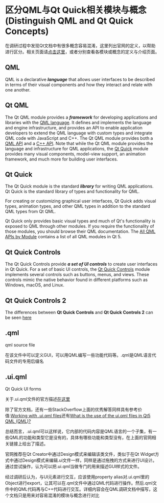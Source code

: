 # 区分QML与Qt Quick相关模块与概念(Distinguish QML and Qt Quick Concepts)
在调研过程中发现Qt文档中有很多概念容易混淆，这里列出官网的定义，以帮助进行区分。相关页面请[点击这里](http://doc.qt.io/qt-5/qmlapplications.html)，或者分别查看各模块或概念的定义与介绍页面。

## QML
QML is a declarative ***language*** that allows user interfaces to be described in terms of their visual components and how they interact and relate with one another.

## Qt QML
The Qt QML module provides a ***framework*** for developing applications and libraries with the [QML language](http://doc.qt.io/qt-5/qmlapplications.html). It defines and implements the language and engine infrastructure, and provides an API to enable application developers to extend the QML language with custom types and integrate QML code with JavaScript and C++. The Qt QML module provides both a [QML API](http://doc.qt.io/qt-5/qtqml-qmlmodule.html) and a [C++ API](http://doc.qt.io/qt-5/qtqml-module.html). Note that while the Qt QML module provides the language and infrastructure for QML applications, the [Qt Quick](http://doc.qt.io/qt-5/qtquick-index.html) module provides many visual components, model-view support, an animation framework, and much more for building user interfaces.

## Qt Quick
The Qt Quick module is the standard ***library*** for writing QML applications. Qt Quick is the standard library of types and functionality for QML.

For creating or customizing graphical user interfaces, Qt Quick adds visual types, animation types, and other QML types in addition to the standard QML types from Qt QML.

Qt Quick only provides basic visual types and much of Qt's functionality is exposed to QML through other modules. If you require the functionality of those modules, you should browse their QML documentation. The [All QML APIs by Module](http://doc.qt.io/qt-5/modules-qml.html) contains a list of all QML modules in Qt 5.

## Qt Quick Controls
The Qt Quick Controls provide ***a set of UI controls*** to create user interfaces in Qt Quick. For a set of basic UI controls, the [Qt Quick Controls](http://doc.qt.io/qt-5/qtquickcontrols-index.html) module implements several controls such as buttons, menus, and views. These controls mimic the native behavior found in different platforms such as Windows, macOS, and Linux.

## Qt Quick Controls 2
The differences between **Qt Quick Controls** and **Qt Quick Controls 2** can be seen [here](https://doc.qt.io/qt-5/qtquickcontrols2-differences.html) 

## .qml
qml source file

在该文件中可以定义GUI，可以用QML编写一些功能代码等。.qml是QML语言代码文件的专用后缀名

## .ui.qml
Qt Quick UI forms

关于.ui.qml文件的官方描述[在这里](http://doc.qt.io/qtcreator/creator-quick-ui-forms.html)

除了官方文档，还有一些StackOverflow上面的优秀解答同样具有参考价值:[Working with .ui.qml files](http://stackoverflow.com/questions/27456804/working-with-ui-qml-files)还有[What is the use of the ui.qml files in Qt5 QML (QML)?](http://stackoverflow.com/questions/30652537/what-is-the-use-of-the-ui-qml-files-in-qt5-qml)

总结而言，.ui.qml可以这样说，它内部的代码内容是QML语言的一个子集，有一些QML的功能和类型它是没有的，具体有哪些功能和类型没有，在上面的官网相关链接上给出了描述。

官网推荐在Qt Creator中通过Design模式来编辑该类文件，类似于在Qt Widget方式中通过Design模式来编辑.ui文件一样，同样是通过拖拽的方式来进行UI设计。通过尝试操作，认为可以把.ui.qml当做专门的用来描述GUI样式的文件。

经过调研后认为，与UI元素进行交互，应该使用property alias对.ui.qml里的Object进行export，让其可以在.qml文件中通过QML代码进行操作。然后.qml文件中的QML代码再与C++代码进行交互。详细内容会在QML调研文档中描写，这个文档只是用来对容易混淆的模块与概念进行对比
